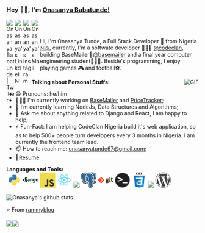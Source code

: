 ### Hey 👋🏽, I'm [Onasanya Babatunde!](https://onasanyatunde.codes) 

<a href="https://twitter.com/simply_rammy">
  <img align="left" alt="Onasanya Babatunde | Twitter" width="22px" src="https://cdn.jsdelivr.net/npm/simple-icons@v3/icons/twitter.svg" />
</a>
<a href="https://www.linkedin.com/in/onasanya-tunde/">
  <img align="left" alt="Onasanya's LinkdeIN" width="22px" src="https://cdn.jsdelivr.net/npm/simple-icons@v3/icons/linkedin.svg" />
</a>
<a href="https://www.instagram.com/simply_rammy/">
  <img align="left" alt="Onasanya's Instagram" width="22px" src="https://cdn.jsdelivr.net/npm/simple-icons@v3/icons/instagram.svg" />
</a>
<a href="https://mailto:onasanyatunde67@gmail.com">
  <img align="left" alt="Onasanya's Mail" width="22px" src="https://cdn.jsdelivr.net/npm/simple-icons@v3/icons/gmail.svg" />
</a>

<br />
<br />

Hi, I'm Onasanya Tunde, a Full Stack Developer 🚀 from Nigeria 🇳🇬, currently, I'm a softwate developer 🙍🏽‍♂️ [@codeclan](https://github.com/codeclannigeria), building BaseMailer📨[@basemailer](https://github.com/Basemailer) and a final year computer engineering student👨🏽‍🎓. Beside's programming, I enjoy playing games 🎮 and football⚽.

  <img align="right" alt="GIF" src="https://media.giphy.com/media/TilmLMmWrRYYHjLfub/giphy.gif" />
  
**Talking about Personal Stuffs:**
- 😄 Pronouns: he/him
- 👨🏽‍💻 I’m currently working on [BaseMailer](https://github.com/Basemailer) and [PriceTracker](https://github.com/rammyblog/PriceTracker);
- 🌱 I’m currently learning NodeJs, Data Structures and Algorithms; 
- 💬 Ask me about anything related to Django and React, I am happy to help;
- ⚡️ Fun-Fact: I am helping CodeClan Nigeria build it's web application, so as to help 500+ people turn developers every 3 months in Nigeria. I am currently the frontend team lead.
- 📫 How to reach me: onasanyatunde67@gmail.com;
- 📝[Resume](https://drive.google.com/file/d/1DxZU1-Zx2kDWLZv3IBocaww8rrDa4-Ug/view)

**Languages and Tools:**  
<code><img height="40" src="https://raw.githubusercontent.com/github/explore/80688e429a7d4ef2fca1e82350fe8e3517d3494d/topics/python/python.png"></code>
<code><img height="40" src="https://raw.githubusercontent.com/github/explore/80688e429a7d4ef2fca1e82350fe8e3517d3494d/topics/django/django.png"></code>
<code><img height="40" src="https://raw.githubusercontent.com/github/explore/80688e429a7d4ef2fca1e82350fe8e3517d3494d/topics/javascript/javascript.png"></code>
<code><img height="40" src="https://raw.githubusercontent.com/github/explore/80688e429a7d4ef2fca1e82350fe8e3517d3494d/topics/react/react.png"></code>
<code><img height="40" src="https://camo.githubusercontent.com/55ddd36a30f28a10ed8f518c7e73005d991584f8/687474703a2f2f7265732e636c6f7564696e6172792e636f6d2f756e69636f646576656c6f7065722f696d6167652f75706c6f61642f76313532343737363736342f6e6578742d6a736c6f676f2e737667"></code>
<code><img height="40" src="https://raw.githubusercontent.com/github/explore/80688e429a7d4ef2fca1e82350fe8e3517d3494d/topics/postgresql/postgresql.png"></code>
<code><img height="40" src="https://raw.githubusercontent.com/github/explore/80688e429a7d4ef2fca1e82350fe8e3517d3494d/topics/git/git.png"></code>
<code><img height="40" src="https://raw.githubusercontent.com/github/explore/80688e429a7d4ef2fca1e82350fe8e3517d3494d/topics/terminal/terminal.png"></code>
<code><img height="40" src="https://raw.githubusercontent.com/github/explore/80688e429a7d4ef2fca1e82350fe8e3517d3494d/topics/css/css.png"></code>
<code><img height="40" src="https://camo.githubusercontent.com/87d7034892fd41dc88f3606bb44b853f87cd2c51/68747470733a2f2f7265666163746f72696e6775692e6e7963332e63646e2e6469676974616c6f6365616e7370616365732e636f6d2f7461696c77696e642d6c6f676f2e737667"></code>
<code><img height="40" src="https://raw.githubusercontent.com/github/explore/80688e429a7d4ef2fca1e82350fe8e3517d3494d/topics/wordpress/wordpress.png"></code>





![Onasanya's github stats](https://github-readme-stats.vercel.app/api?username=rammyblog&show_icons=true&hide_border=true)

⭐️ From [rammyblog](https://github.com/abhisheknaiidu)


<a href="https://github.com/rammyblog/dev-connect">
  <img align="left" src="https://github-readme-stats.vercel.app/api/pin/?username=rammyblog&repo=dev-connect" />
</a>

<a href="https://github.com/rammyblog/PriceTracker">
  <img align="left" src="https://github-readme-stats.vercel.app/api/pin/?username=rammyblog&repo=PriceTracker" />
</a>


